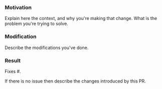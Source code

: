 ### Motivation

Explain here the context, and why you're making that change.
What is the problem you're trying to solve.

### Modification

Describe the modifications you've done.

### Result

Fixes #<GitHub issue number>.

If there is no issue then describe the changes introduced by this PR.

